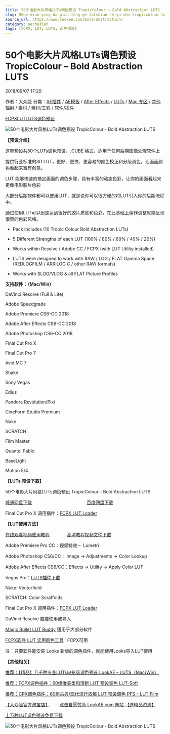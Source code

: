 ```yaml
---
title: 50个电影大片风格LUTs调色预设 TropicColour – Bold Abstraction LUTS
slug: 50ge-dian-ying-da-pian-feng-ge-lutsdiao-se-yu-she-tropiccolour-bold-abstraction-luts
source_url: https://www.lookae.com/bold-abstraction/
category: aechajian
tags: [FCPX, LUT, LUTS, 调色预设]
---
```

# 50个电影大片风格LUTs调色预设 TropicColour – Bold Abstraction LUTS

2018/09/07 17:20

作者：大众脸
分类：[AE插件](https://www.lookae.com/after-effects/aechajian/) / [AE模板](https://www.lookae.com/after-effects/other-after-effects/) / [After Effects](https://www.lookae.com/after-effects/) / [LUTs](https://www.lookae.com/sucai/lutsfile/) / [Mac 专区](https://www.lookae.com/mac-osx/) / [其他辐射](https://www.lookae.com/others/) / [素材](https://www.lookae.com/sucai/) / [素材/工程](https://www.lookae.com/others/sucaigongcheng/) / [软件/插件](https://www.lookae.com/qitarjcj/)

[FCPX](https://www.lookae.com/tag/fcpx/)[LUT](https://www.lookae.com/tag/lut/)[LUTS](https://www.lookae.com/tag/luts/)[调色预设](https://www.lookae.com/tag/%e8%b0%83%e8%89%b2%e9%a2%84%e8%ae%be/)

![50个电影大片风格LUTs调色预设 TropicColour - Bold Abstraction LUTS](https://www.lookae.com/wp-content/uploads/2018/09/Bold-Abstraction-LUTS.jpg "50个电影大片风格LUTs调色预设 TropicColour - Bold Abstraction LUTS-LookAE.com")

**【预设介绍】**

这套预设共50个LUTs调色预设，.CUBE 格式，适用于任何后期图像处理软件上

提供行业标准的3D LUT，更好、更快、更容易的颜色校正和分级调色，让画面颜色看起来富有创意。

LUT 能够快速的搞定画面的调色步骤，具有丰富的动态色彩，让你的画面看起来更像电影胶片色彩

大部分后期软件都可以使用LUT，就是说你可以很方便的将LUT引入你的后期流程中。

通过使用LUT可以迅速达到很好的胶片质感和色彩，在此基础上稍作调整就能呈现很赞的色彩风格。

+ Pack includes (10 Tropic Colour Bold Abstraction LUTs)

+ 5 Different Strengths of each LUT (100% / 80% / 60% / 40% / 20%)

+ Works within Resolve / Adobe CC / FCPX (with LUT Utility installed)

+ LUTS were designed to work with RAW / LOG / FLAT Gamma Space (REDLOGFILM / ARRILOG C / other RAW formats)

+ Works with SLOG/VLOG & all FLAT Picture Profiles

**支持软件：（Mac/Win）**

DaVinci Resolve (Full & Lite)

Adobe Speedgrade

Adobe Premiere CS6-CC 2018

Adobe After Effects CS6-CC 2018

Adobe Photoshop CS6-CC 2018

Final Cut Pro X

Final Cut Pro 7

Avid MC 7

Shake

Sony Vegas

Edius

Pandora Revolution/Pixi

CineForm Studio Premium

Nuke

SCRATCH

Film Master

Quantel Pablo

BaseLight

Motion 5/4

**【LUTs 预设下载】**

50个电影大片风格LUTs调色预设 TropicColour – Bold Abstraction LUTS

[城通网盘下载](https://lookae.ctfile.com/fs/680462-308383162)                                            [百度网盘下载](https://pan.baidu.com/s/1tAASLq1OYisa09P5J7VGdg)

Final Cut Pro X 调用插件：[FCPX LUT Loader](https://www.lookae.com/lut-loader-15s/)

**【LUT使用方法】**

[在线观看视频使用教程](https://cloud.video.taobao.com//play/u/705956171/p/1/e/6/t/1/33494167.mp4)              [高清教程视频文件下载](https://pan.baidu.com/s/1dEdBwA1)

Adobe Premiere Pro CC：视频特效 –  Lumetri

Adobe Photoshop CS6/CC： Image → Adjustments → Color Lookup

Adobe After Effects CS6/CC：Effects → Utility → Apply Color LUT

Vegas Pro：[LUTS插件下载](https://www.lookae.com/ofxlut/)

Nuke: Vectorfield

SCRATCH: Color Scraffolds

Final Cut Pro X 调用插件：[FCPX LUT Loader](https://www.lookae.com/lut-loader-15s/)

DaVinci Resolve 直接使用或导入

[Magic Bullet LUT Buddy](https://www.redgiant.com/downloads/free-products/) 适用于大部分软件

[FCPX软件 LUT 实用颜色工具](https://www.lookae.com/fcpx-lut/)   FCPX可用

注：只要软件能安装 Looks 新版的调色插件，就能使用Looks导入LUT使用

**【其他相关】**

[推荐：【精品】几千种专业LUTs电影级调色预设 LookAE – LUTS（Mac/Win）](https://www.lookae.com/lookaeluts/)

[推荐：FCPX调色插件：60组唯美柔和清新 LUT 预设调色 LUT-Soft](https://item.taobao.com/item.htm?spm=a1z10.3-c.w4002-2793086484.29.ksKbyZ&id=524413880158)

[推荐：CPX调色插件：60组古典/现代流行浓郁 LUT 预设调色 PFS – LUT Film](https://item.taobao.com/item.htm?spm=0.0.0.0.OffltL&id=527320967186)

[【大众脸官方淘宝店】](https://lookae.taobao.com/)        [点击自愿赞助 LookAE.com 网站 【送精品资源】](https://www.lookae.com/sponsor/)

[上万种LUT调色预设免费下载](https://www.lookae.com/tag/lut/)

![50个电影大片风格LUTs调色预设 TropicColour - Bold Abstraction LUTS](https://img.alicdn.com/imgextra/i2/705956171/O1CN011vSMZs4FRvPzo6r_!!705956171.jpg "50个电影大片风格LUTs调色预设 TropicColour - Bold Abstraction LUTS-LookAE.com")
